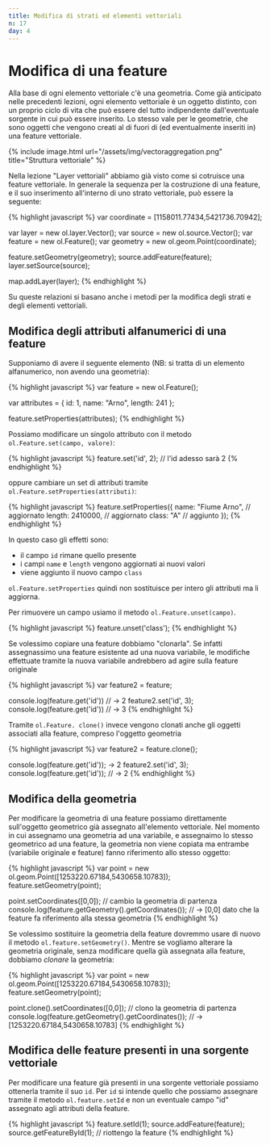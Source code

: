 ```yaml
---
title: Modifica di strati ed elementi vettoriali
n: 17
day: 4
---
```

Modifica di una feature
=======================
Alla base di ogni elemento vettoriale c'è una geometria. Come già anticipato nelle precedenti lezioni, ogni elemento vettoriale è un oggetto distinto, con un proprio ciclo di vita che può essere del tutto indipendente dall'eventuale sorgente in cui può essere inserito. Lo stesso vale per le geometrie, che sono oggetti che vengono creati al di fuori di (ed eventualmente inseriti in) una feature vettoriale.

{% include image.html url="/assets/img/vectoraggregation.png" title="Struttura vettoriale" %}

Nella lezione "Layer vettoriali" abbiamo già visto come si cotruisce una feature vettoriale.
In generale la sequenza per la costruzione di una feature, e il suo inserimento all'interno di uno strato vettoriale, può essere la seguente:

{% highlight javascript %}
var coordinate = [1158011.77434,5421736.70942];

var layer = new ol.layer.Vector();
var source = new ol.source.Vector();
var feature = new ol.Feature();
var geometry = new ol.geom.Point(coordinate);

feature.setGeometry(geometry);
source.addFeature(feature);
layer.setSource(source);

map.addLayer(layer);
{% endhighlight %}

Su queste relazioni si basano anche i metodi per la modifica degli strati e degli elementi vettoriali.

## Modifica degli attributi alfanumerici di una feature ##
Supponiamo di avere il seguente elemento (NB: si tratta di un elemento alfanumerico, non avendo una geometria):

{% highlight javascript %}
var feature = new ol.Feature();

var attributes = {
    id: 1,
    name: "Arno",
    length: 241
};

feature.setProperties(attributes);
{% endhighlight %}

Possiamo modificare un singolo attributo con il metodo `ol.Feature.set(campo, valore)`:

{% highlight javascript %}
feature.set('id', 2); // l'id adesso sarà 2
{% endhighlight %}

oppure cambiare un set di attributi tramite `ol.Feature.setProperties(attributi)`:

{% highlight javascript %}
feature.setProperties({
    name: "Fiume Arno", // aggiornato
    length: 2410000, // aggiornato
    class: "A" // aggiunto
});
{% endhighlight %}

In questo caso gli effetti sono:

* il campo `id` rimane quello presente
* i campi `name` e `length` vengono aggiornati ai nuovi valori
* viene aggiunto il nuovo campo `class`

`ol.Feature.setProperties` quindi non sostituisce per intero gli attributi ma li aggiorna.

Per rimuovere un campo usiamo il metodo `ol.Feature.unset(campo)`.

{% highlight javascript %}
feature.unset('class');
{% endhighlight %}

Se volessimo copiare una feature dobbiamo "clonarla". Se infatti assegnassimo una feature esistente ad una nuova variabile, le modifiche effettuate tramite la nuova variabile andrebbero ad agire sulla feature originale

{% highlight javascript %}
var feature2 = feature;

console.log(feature.get('id')) // -> 2
feature2.set('id', 3);
console.log(feature.get('id')) // -> 3
{% endhighlight %}

Tramite `ol.Feature. clone()` invece vengono clonati anche gli oggetti associati alla feature, compreso l'oggetto geometria

{% highlight javascript %}
var feature2 = feature.clone();

console.log(feature.get('id')); -> 2
feature2.set('id', 3);
console.log(feature.get('id')); // -> 2
{% endhighlight %}

## Modifica della geometria ##
Per modificare la geometria di una feature possiamo direttamente sull'oggetto geometrico già assegnato all'elemento vettoriale. Nel momento in cui assegnamo una geometria ad una variabile, e assegnaimo lo stesso geometrico ad una feature, la geometria non viene copiata ma entrambe (variabile originale e feature) fanno riferimento allo stesso oggetto:

{% highlight javascript %}
var point = new ol.geom.Point([1253220.67184,5430658.10783]);
feature.setGeometry(point);

point.setCoordinates([0,0]); // cambio la geometria di partenza
console.log(feature.getGeometry().getCoordinates()); // -> [0,0] dato che la feature fa riferimento alla stessa geometria
{% endhighlight %}

Se volessimo sostituire la geometria della feature dovremmo usare di nuovo il metodo `ol.feature.setGeometry()`.
Mentre se vogliamo alterare la geometria originale, senza modificare quella già assegnata alla feature, dobbiamo _clonare_ la geometria:

{% highlight javascript %}
var point = new ol.geom.Point([1253220.67184,5430658.10783]);
feature.setGeometry(point);

point.clone().setCoordinates([0,0]); // clono la geometria di partenza
console.log(feature.getGeometry().getCoordinates()); // -> [1253220.67184,5430658.10783]
{% endhighlight %}

## Modifica delle feature presenti in una sorgente vettoriale ##
Per modificare una feature già presenti in una sorgente vettoriale possiamo ottenerla tramite il suo `id`. Per `id` si intende quello che possiamo assegnare tramite il metodo `ol.feature.setId` e non un eventuale campo "id" assegnato agli attributi della feature.

{% highlight javascript %}
feature.setId(1); 
source.addFeature(feature);
source.getFeatureById(1); // riottengo la feature
{% endhighlight %}